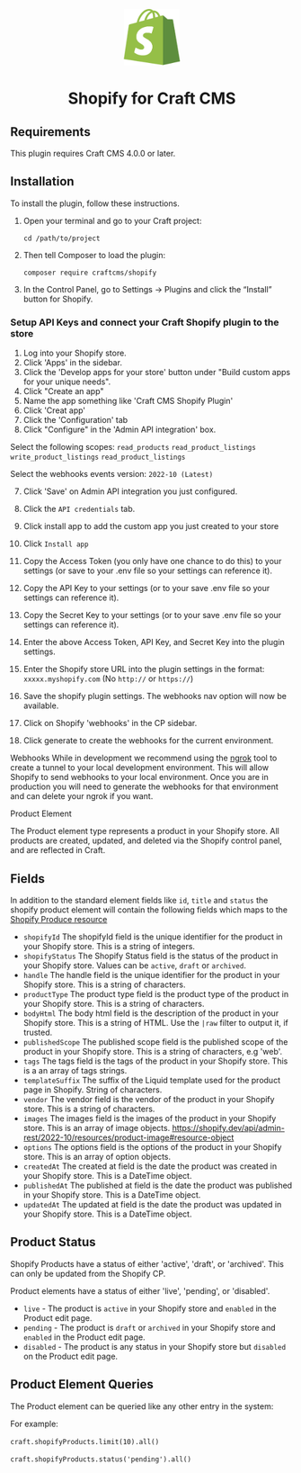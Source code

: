 <p align="center"><img src="./src/icon.svg" width="100" height="100" alt="Shopify icon"></p>

<h1 align="center">Shopify for Craft CMS</h1>

## Requirements

This plugin requires Craft CMS 4.0.0 or later.

## Installation

To install the plugin, follow these instructions.

1.  Open your terminal and go to your Craft project:

        cd /path/to/project

2.  Then tell Composer to load the plugin:

        composer require craftcms/shopify

3.  In the Control Panel, go to Settings → Plugins and click the “Install” button for Shopify.

### Setup API Keys and connect your Craft Shopify plugin to the store

1. Log into your Shopify store.
2. Click 'Apps' in the sidebar.
3. Click the 'Develop apps for your store' button under "Build custom apps for your unique needs".
4. Click "Create an app"
5. Name the app something like 'Craft CMS Shopify Plugin'
6. Click 'Creat app'
7. Click the 'Configuration' tab
6. Click "Configure" in the 'Admin API integration' box.

Select the following scopes:
`read_products`
`read_product_listings`
`write_product_listings`
`read_product_listings`

Select the webhooks events version:
`2022-10 (Latest)`

7. Click 'Save' on Admin API integration you just configured.
8. Click the `API credentials` tab.
9. Click install app to add the custom app you just created to your store
10. Click `Install app`
11. Copy the Access Token (you only have one chance to do this) to your settings (or save to your .env file so your settings can reference it).
12. Copy the API Key to your settings (or to your save .env file so your settings can reference it).
12. Copy the Secret Key to your settings (or to your save .env file so your settings can reference it).

13. Enter the above Access Token, API Key, and Secret Key into the plugin settings.
14. Enter the Shopify store URL into the plugin settings in the format: `xxxxx.myshopify.com` (No `http://` or `https://`)
15. Save the shopify plugin settings. The webhooks nav option will now be available.
16. Click on Shopify 'webhooks' in the CP sidebar.
17. Click generate to create the webhooks for the current environment. 

Webhooks
While in development we recommend using the [ngrok](https://ngrok.com/) tool to create a tunnel to your local development environment. This will allow Shopify to send webhooks to your local environment.
Once you are in production you will need to generate the webhooks for that environment and can delete your ngrok if you want.

Product Element

The Product element type represents a product in your Shopify store.
All products are created, updated, and deleted via the Shopify control panel, and are reflected in Craft.

## Fields

In addition to the standard element fields like `id`, `title` and `status` the shopify product element will contain
the following fields which maps to the [Shopify Produce resource](https://shopify.dev/api/admin-rest/2022-10/resources/product#resource-object)

- `shopifyId` The shopifyId field is the unique identifier for the product in your Shopify store. This is a string of integers.
- `shopifyStatus` The Shopify Status field is the status of the product in your Shopify store. Values can be `active`, `draft` or `archived`.
- `handle` The handle field is the unique identifier for the product in your Shopify store. This is a string of characters.
- `productType` The product type field is the product type of the product in your Shopify store. This is a string of characters.
- `bodyHtml` The body html field is the description of the product in your Shopify store. This is a string of HTML. Use the `|raw` filter to output it, if trusted.
- `publishedScope` The published scope field is the published scope of the product in your Shopify store. This is a string of characters, e.g 'web'.
- `tags` The tags field is the tags of the product in your Shopify store. This is a an array of tags strings.
- `templateSuffix` The suffix of the Liquid template used for the product page in Shopify. String of characters.
- `vendor` The vendor field is the vendor of the product in your Shopify store. This is a string of characters.
- `images` The images field is the images of the product in your Shopify store. This is an array of image objects. https://shopify.dev/api/admin-rest/2022-10/resources/product-image#resource-object
- `options` The options field is the options of the product in your Shopify store. This is an array of option objects.
- `createdAt` The created at field is the date the product was created in your Shopify store. This is a DateTime object.
- `publishedAt` The published at field is the date the product was published in your Shopify store. This is a DateTime object.
- `updatedAt` The updated at field is the date the product was updated in your Shopify store. This is a DateTime object.

## Product Status

Shopify Products have a status of either 'active', 'draft', or 'archived'. This can only be updated from the Shopify CP.

Product elements have a status of either 'live', 'pending', or 'disabled'.

- `live` - The product is `active` in your Shopify store and `enabled` in the Product edit page.
- `pending` - The product is `draft` or `archived` in your Shopify store and `enabled` in the Product edit page.
- `disabled` - The product is any status in your Shopify store but `disabled` on the Product edit page.

## Product Element Queries

The Product element can be queried like any other entry in the system:

For example:

`craft.shopifyProducts.limit(10).all()`

`craft.shopifyProducts.status('pending').all()`

